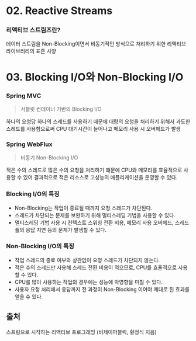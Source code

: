 # 02. Reactive Streams

### 리액티브 스트림즈란?
데이터 스트림을 Non-Blocking이면서 비동기적인 방식으로 처리하기 위한 리액티브 라이브러리의 표준 사양

# 03. Blocking I/O와 Non-Blocking I/O

### Spring MVC
> 서블릿 컨테이너 기반의 Blocking I/O

하나의 요청당 하나의 스레드를 사용하기 때문에 대량의 요청을 처리하기 위해서 과도한 스레드를 사용함으로써 CPU 대기시간이 늘어나고 메모리 사용 시 오버헤드가 발생

### Spring WebFlux
> 비동기 Non-Blocking I/O

적은 수의 스레드로 많은 수의 요청을 처리하기 떄문에 CPU와 메모리를 효율적으로 사용할 수 있어 결과적으로 적은 리소스로 고성능의 애플리케이션을 운영할 수 있다.

### Blocking I/O의 특징
- Non-Blocking는 작업이 종료될 때까지 요청 스레드가 차단된다.
- 스레드가 차단되는 문제를 보완하기 위해 멀티스레딩 기법을 사용할 수 있다.
- 멀티스레딩 기법 사용 시 컨텍스트 스위칭 전환 비용, 메모리 사용 오버헤드, 스레드 풀의 응답 지연 등의 문제가 발생할 수 있다.

### Non-Blocking I/O의 특징
- 작업 스레드의 종료 여부와 상관없이 요청 스레드가 차단되지 않는다.
- 적은 수의 스레드만 사용해 스레드 전환 비용이 적으므로, CPU를 효율적으로 사용할 수 있다.
- CPU를 많이 사용하는 작업의 경우에는 성능에 악영향을 미칠 수 있다.
- 사용자 요청 처리에서 응답까지 전 과정이 Non-Blocking 이어야 제대로 된 효과를 얻을 수 있다.

## 출처
스프링으로 시작하는 리액티브 프로그래밍 (비제이퍼블릭, 황정식 지음)
